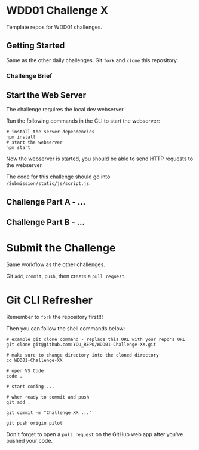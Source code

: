 # WDD01 Challenge X

Template repos for WDD01 challenges.

## Getting Started

Same as the other daily challenges. Git `fork` and `clone` this repository.

### Challenge Brief


## Start the Web Server

The challenge requires the local dev webserver.

Run the following commands in the CLI to start the webserver:

```shell
# install the server dependencies
npm install
# start the webserver
npm start
```

Now the webserver is started, you should be able to send HTTP requests to the webserver.

The code for this challenge should go into `/Submission/static/js/script.js`.

## Challenge Part A - ...


## Challenge Part B - ...


# Submit the Challenge

Same workflow as the other challenges.

Git `add`, `commit`, `push`, then create a `pull request`.

# Git CLI Refresher

Remember to `fork` the repository first!!!

Then you can follow the shell commands below:

```shell
# example git clone command - replace this URL with your repo's URL
git clone git@github.com:YOU_REPO/WDD01-Challenge-XX.git

# make sure to change directory into the cloned directory
cd WDD01-Challenge-XX

# open VS Code
code .

# start coding ...

# when ready to commit and push
git add .

git commit -m "Challenge XX ..."

git push origin pilot
```

Don't forget to open a `pull request` on the GitHub web app after you've pushed your code.
